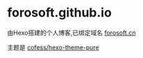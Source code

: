 # forosoft.github.io

由Hexo搭建的个人博客,已绑定域名 [forosoft.cn](https://forosoft.cn)

主题是 [cofess/hexo-theme-pure](https://github.com/cofess/hexo-theme-pure)
